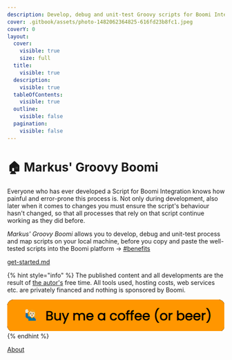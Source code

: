 ```yaml
---
description: Develop, debug and unit-test Groovy scripts for Boomi Integration
cover: .gitbook/assets/photo-1482062364825-616fd23b8fc1.jpeg
coverY: 0
layout:
  cover:
    visible: true
    size: full
  title:
    visible: true
  description:
    visible: true
  tableOfContents:
    visible: true
  outline:
    visible: false
  pagination:
    visible: false
---
```


# 🏠 Markus' Groovy Boomi

Everyone who has ever developed a Script for Boomi Integration knows how painful and error-prone this process is. Not only during development, also later when it comes to changes you must ensure the script's behaviour hasn't changed, so that all processes that rely on that script continue working as they did before.

_Markus' Groovy Boomi_ allows you to develop, debug and unit-test process and map scripts on your local machine, before you copy and paste the well-tested scripts into the Boomi platform -> [#benefits](readme/overview.md)

[get-started.md](readme/get-started.md "mention")

{% hint style="info" %}
The published content and all developments are the result of [the autor's](./#about-the-autor) free time. All tools used, hosting costs, web services etc. are privately financed and nothing is sponsored by Boomi.

[![](.gitbook/assets/buyMeACoffee.png)](https://www.buymeacoffee.com/mspro)
{% endhint %}

[About](https://app.gitbook.com/s/LCAyl5ElDT5mJ2x6oC3k/#about "mention")

